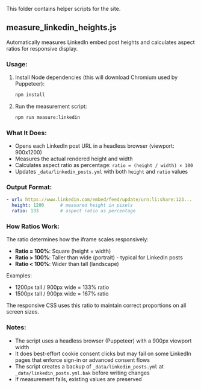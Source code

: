 This folder contains helper scripts for the site.

## measure_linkedin_heights.js

Automatically measures LinkedIn embed post heights and calculates aspect ratios for responsive display.

### Usage:

1. Install Node dependencies (this will download Chromium used by Puppeteer):

   ```bash
   npm install
   ```

2. Run the measurement script:

   ```bash
   npm run measure:linkedin
   ```

### What It Does:
- Opens each LinkedIn post URL in a headless browser (viewport: 900x1200)
- Measures the actual rendered height and width
- Calculates aspect ratio as percentage: `ratio = (height / width) × 100`
- Updates `_data/linkedin_posts.yml` with both `height` and `ratio` values

### Output Format:
```yaml
- url: https://www.linkedin.com/embed/feed/update/urn:li:share:123...
  height: 1200      # measured height in pixels
  ratio: 133        # aspect ratio as percentage
```

### How Ratios Work:
The ratio determines how the iframe scales responsively:
- **Ratio = 100%**: Square (height = width)
- **Ratio > 100%**: Taller than wide (portrait) - typical for LinkedIn posts
- **Ratio < 100%**: Wider than tall (landscape)

Examples:
- 1200px tall / 900px wide = 133% ratio
- 1500px tall / 900px wide = 167% ratio

The responsive CSS uses this ratio to maintain correct proportions on all screen sizes.

### Notes:
- The script uses a headless browser (Puppeteer) with a 900px viewport width
- It does best-effort cookie consent clicks but may fail on some LinkedIn pages that enforce sign-in or advanced consent flows
- The script creates a backup of `_data/linkedin_posts.yml` at `_data/linkedin_posts.yml.bak` before writing changes
- If measurement fails, existing values are preserved
